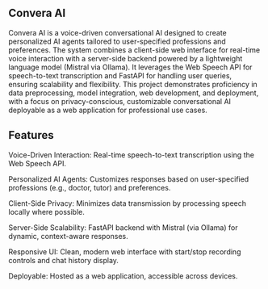 ## Convera AI ##

Convera AI is a voice-driven conversational AI designed to create personalized AI agents tailored to user-specified professions and preferences. The system combines a client-side web interface for real-time voice interaction with a server-side backend powered by a lightweight language model (Mistral via Ollama). It leverages the Web Speech API for speech-to-text transcription and FastAPI for handling user queries, ensuring scalability and flexibility. This project demonstrates proficiency in data preprocessing, model integration, web development, and deployment, with a focus on privacy-conscious, customizable conversational AI deployable as a web application for professional use cases.

## Features ##

Voice-Driven Interaction: Real-time speech-to-text transcription using the Web Speech API.

Personalized AI Agents: Customizes responses based on user-specified professions (e.g., doctor, tutor) and preferences.

Client-Side Privacy: Minimizes data transmission by processing speech locally where possible.

Server-Side Scalability: FastAPI backend with Mistral (via Ollama) for dynamic, context-aware responses.

Responsive UI: Clean, modern web interface with start/stop recording controls and chat history display.

Deployable: Hosted as a web application, accessible across devices.
